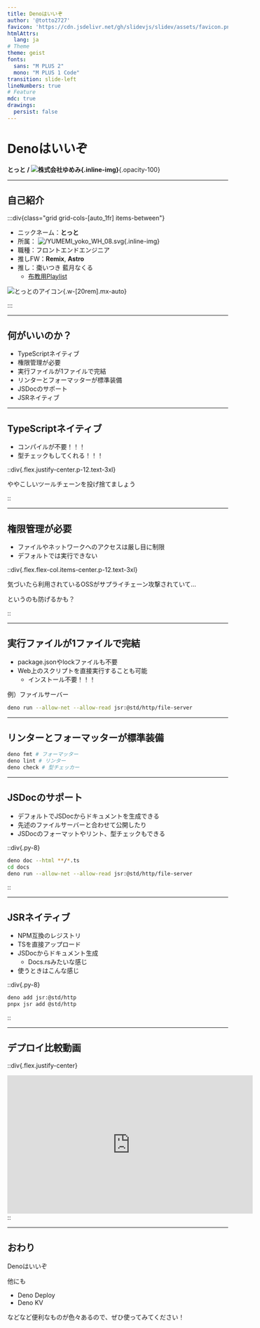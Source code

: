 ```yaml
---
title: Denoはいいぞ
author: '@totto2727'
favicon: 'https://cdn.jsdelivr.net/gh/slidevjs/slidev/assets/favicon.png'
htmlAttrs:
  lang: ja
# Theme
theme: geist
fonts:
  sans: "M PLUS 2"
  mono: "M PLUS 1 Code"
transition: slide-left
lineNumbers: true
# Feature
mdc: true
drawings:
  persist: false
---
```


# Denoはいいぞ

**とっと / ![株式会社ゆめみ](/YUMEMI_yoko_WH_08.svg){.inline-img}**{.opacity-100}

---

## 自己紹介

:::div{class="grid grid-cols-[auto_1fr] items-between"}

- ニックネーム：**とっと**
- 所属： ![/YUMEMI_yoko_WH_08.svg](/YUMEMI_yoko_WH_08.svg){.inline-img}
- 職種：フロントエンドエンジニア
- 推しFW：**Remix**, **Astro**
- 推し：<tamu>棗いつき</tamu> <nakutya>藍月なくる</nakutya>
  - [布教用Playlist](https://music.youtube.com/playlist?list=PLou8tAEUf2ouel_LDAvj5fMi6Kzb2EYfM&si=yBpASHEsVbyDM-UM)

![とっとのアイコン](https://blogger.googleusercontent.com/img/b/R29vZ2xl/AVvXsEj8jkLUdX62rBSF0DpJbWNxeUnEqmwHsy-L0FYI_DfF7Hbv8i74385AGc5wY57nVD8LKVjh_RC1FapEinm4tcGdr5SAtjxTNAb2oPMT8fF-TjDtreQIF5zLX8PyqSsR8SSmN7qdGMvartw/s800/character_program_shutdown.png){.w-[20rem].mx-auto}

:::

---

## 何がいいのか？

- TypeScriptネイティブ
- 権限管理が必要
- 実行ファイルが1ファイルで完結
- リンターとフォーマッターが標準装備
- JSDocのサポート
- JSRネイティブ

---

## TypeScriptネイティブ

- コンパイルが不要！！！
- 型チェックもしてくれる！！！

::div{.flex.justify-center.p-12.text-3xl}

ややこしいツールチェーンを投げ捨てましょう

::

---

## 権限管理が必要

- ファイルやネットワークへのアクセスは厳し目に制限
- デフォルトでは実行できない

::div{.flex.flex-col.items-center.p-12.text-3xl}

気づいたら利用されているOSSがサプライチェーン攻撃されていて…

というのも防げるかも？

::

---

## 実行ファイルが1ファイルで完結

- package.jsonやlockファイルも不要
- Web上のスクリプトを直接実行することも可能
  - インストール不要！！！

例）ファイルサーバー

```bash
deno run --allow-net --allow-read jsr:@std/http/file-server
```

---

## リンターとフォーマッターが標準装備

```bash
deno fmt # フォーマッター
deno lint # リンター
deno check # 型チェッカー
```

---

## JSDocのサポート

- デフォルトでJSDocからドキュメントを生成できる
- 先述のファイルサーバーと合わせて公開したり
- JSDocのフォーマットやリント、型チェックもできる

::div{.py-8}

```bash
deno doc --html **/*.ts
cd docs
deno run --allow-net --allow-read jsr:@std/http/file-server
```

::

---

## JSRネイティブ

- NPM互換のレジストリ
- TSを直接アップロード
- JSDocからドキュメント生成
  - Docs.rsみたいな感じ
- 使うときはこんな感じ

::div{.py-8}

```bash
deno add jsr:@std/http
pnpx jsr add @std/http
```

::

---

## デプロイ比較動画

::div{.flex.justify-center}

<iframe width="560" height="315" src="https://www.youtube.com/embed/dzycAeRdOSM?si=oagcmSS2TA5fM3O5" title="YouTube video player" frameborder="0" allow="accelerometer; autoplay; clipboard-write; encrypted-media; gyroscope; picture-in-picture; web-share" referrerpolicy="strict-origin-when-cross-origin" allowfullscreen></iframe>
::

---

## おわり

Denoはいいぞ

他にも

- Deno Deploy
- Deno KV

などなど便利なものが色々あるので、ぜひ使ってみてください！
